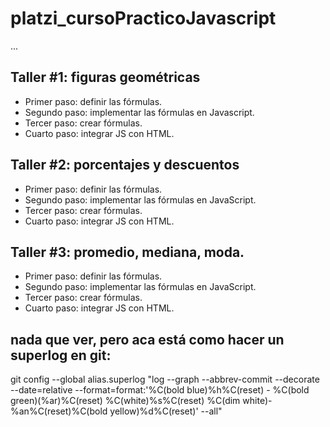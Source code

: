 # platzi_cursoPracticoJavascript

...

## Taller #1: figuras geométricas

- Primer paso: definir las fórmulas.
- Segundo paso: implementar las fórmulas en Javascript.
- Tercer paso: crear fórmulas.
- Cuarto paso: integrar JS con HTML.

## Taller #2: porcentajes y descuentos

- Primer paso: definir las fórmulas.
- Segundo paso: implementar las fórmulas en JavaScript.
- Tercer paso: crear fórmulas.
- Cuarto paso: integrar JS con HTML.

## Taller #3: promedio, mediana, moda.

- Primer paso: definir las fórmulas.
- Segundo paso: implementar las fórmulas en JavaScript.
- Tercer paso: crear fórmulas.
- Cuarto paso: integrar JS con HTML.

## nada que ver, pero aca está como hacer un superlog en git:

git config --global alias.superlog "log --graph --abbrev-commit --decorate --date=relative --format=format:'%C(bold blue)%h%C(reset) - %C(bold green)(%ar)%C(reset) %C(white)%s%C(reset) %C(dim white)- %an%C(reset)%C(bold yellow)%d%C(reset)' --all"

